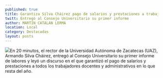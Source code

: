 ```yaml
---
published: true
title: Garantiza Silva Cháirez pago de salarios y prestaciones a trabajadores en lo que resta del año
twitt: Entregó al Consejo Universitario su primer informe
author: MARTIN CATALAN LERMA
location: Local
category: Destacadas
layout: posts
---
```


![](http://i.imgur.com/leSzN6wm.jpg)En 20 minutos, el rector de la Universidad Autónoma de Zacatecas (UAZ), Armando Silva Cháirez, entregó al Consejo Universitario su primer informe de labores y leyó un discurso en el que garantizó el pago de salarios y prestaciones a todos los trabajadores docentes y administrativos en lo que resta del año.
